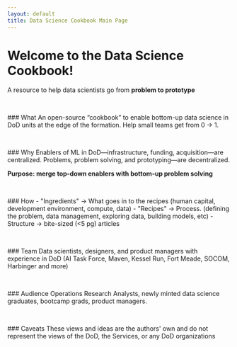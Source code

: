 ```yaml
---
layout: default
title: Data Science Cookbook Main Page
---
```


# Welcome to the Data Science Cookbook!
A resource to help data scientists go from **problem to prototype**


<p>&nbsp</p>
### What
An open-source “cookbook” to enable bottom-up data science in DoD units at the edge of the formation. Help small teams get from 0 → 1.


<p>&nbsp</p>
### Why
Enablers of ML in DoD—infrastructure, funding, acquisition—are centralized. 
Problems, problem solving, and prototyping—are decentralized.


**Purpose: merge top-down enablers with bottom-up problem solving**


<p>&nbsp</p>
### How
- "Ingredients" → What goes in to the recipes (human capital, development environment, compute, data)
- "Recipes" → Process. (defining the problem, data management, exploring data, building models, etc)
- Structure → bite-sized (<5 pg) articles


<p>&nbsp</p>
### Team
Data scientists, designers, and product managers with experience in DoD (AI Task Force, Maven, Kessel Run, Fort Meade, SOCOM, Harbinger and more)


<p>&nbsp</p>
### Audience
Operations Research Analysts, newly minted data science graduates, bootcamp grads, product managers.


<p>&nbsp</p>
### Caveats
These views and ideas are the authors' own and do not represent the views of the DoD, the Services, or any DoD organizations
